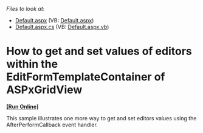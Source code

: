 <!-- default file list -->
*Files to look at*:

* [Default.aspx](./CS/Default.aspx) (VB: [Default.aspx](./VB/Default.aspx))
* [Default.aspx.cs](./CS/Default.aspx.cs) (VB: [Default.aspx.vb](./VB/Default.aspx.vb))
<!-- default file list end -->
# How to get and set values of editors within the EditFormTemplateContainer of ASPxGridView
<!-- run online -->
**[[Run Online]](https://codecentral.devexpress.com/e1093/)**
<!-- run online end -->


<p>This sample illustrates one more way to get and set editors values using the AfterPerformCallback event handler.</p>

<br/>


